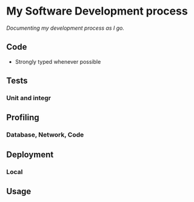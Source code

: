 # My Software Development process

_Documenting my development process as I go._

## Code
* Strongly typed whenever possible

## Tests
### Unit and integr


## Profiling
### Database, Network, Code



## Deployment
### Local


## Usage

